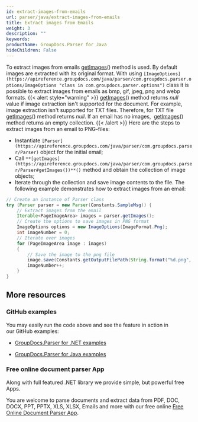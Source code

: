 ```yaml
---
id: extract-images-from-emails
url: parser/java/extract-images-from-emails
title: Extract images from Emails
weight: 3
description: ""
keywords: 
productName: GroupDocs.Parser for Java
hideChildren: False
---
```

To extract images from emails [getImages](https://apireference.groupdocs.com/java/parser/com.groupdocs.parser/Parser#getImages())() method is used. By default images are extracted with its original format. With using `[ImageOptions](https://apireference.groupdocs.com/java/parser/com.groupdocs.parser.options/ImageOptions "class in com.groupdocs.parser.options")` class it is possible to extract images from emails as bmp, gif, jpeg, png and webp formats.
{{< alert style="warning" >}}
[getImages](https://apireference.groupdocs.com/java/parser/com.groupdocs.parser/Parser#getImages())() method returns *null* value if image extraction isn't supported for the document. For example, image extraction isn't supported for TXT files. Therefore, for TXT file 
[getImages](https://apireference.groupdocs.com/java/parser/com.groupdocs.parser/Parser#getImages())() method returns *null*. If an email has no images, 
[getImages](https://apireference.groupdocs.com/java/parser/com.groupdocs.parser/Parser#getImages())() method returns an empty collection.
{{< /alert >}}
Here are the steps to extract images from an email to PNG-files:
*   Instantiate `[Parser](https://apireference.groupdocs.com/java/parser/com.groupdocs.parser/Parser)` object for the initial email;
*   Call `**[getImages](https://apireference.groupdocs.com/java/parser/com.groupdocs.parser/Parser#getImages())**()` method and obtain the collection of image objects;
*   Iterate through the collection and save image contents to the file.
The following example demonstrates how to extract images from an email:
```java
// Create an instance of Parser class
try (Parser parser = new Parser(Constants.SampleMsg)) {
    // Extract images from the email
    Iterable<PageImageArea> images = parser.getImages();
    // Create the options to save images in PNG format
    ImageOptions options = new ImageOptions(ImageFormat.Png);
    int imageNumber = 0;
    // Iterate over images
    for (PageImageArea image : images)
    {
        // Save the image to the png file
        image.save(Constants.getOutputFilePath(String.format("%d.png", imageNumber)), options);
        imageNumber++;
    }
}

```

## More resources

### GitHub examples

You may easily run the code above and see the feature in action in our GitHub examples:

*   [GroupDocs.Parser for .NET examples](https://github.com/groupdocs-parser/GroupDocs.Parser-for-.NET)
    
*   [GroupDocs.Parser for Java examples](https://github.com/groupdocs-parser/GroupDocs.Parser-for-Java)
    

### Free online document parser App

Along with full featured .NET library we provide simple, but powerful free Apps.

You are welcome to parse documents and extract data from PDF, DOC, DOCX, PPT, PPTX, XLS, XLSX, Emails and more with our free online [Free Online Document Parser App](https://products.groupdocs.app/parser).

